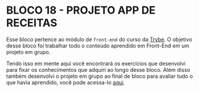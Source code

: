 # BLOCO 18 - PROJETO APP DE RECEITAS

Esse bloco pertence ao módulo de `front-end` do curso da [Trybe](https://www.betrybe.com/). O objetivo desse bloco foi trabalhar todo o conteúdo aprendido em Front-End em um projeto em grupo.

Tendo isso em mente aqui você encontrará os exercí­cios que desenvolvi para fixar os conhecimentos que adquiri ao longo desse bloco. Além disso também desenvolvi o projeto em grupo ao final de bloco para avaliar tudo o que havia aprendido, você pode acessa-lo [aqui](https://github.com/FabioSC05/Bloco-18-Recipes-App).
